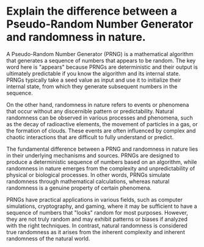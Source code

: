 # Explain the difference between a Pseudo-Random Number Generator and randomness in nature.
A Pseudo-Random Number Generator (PRNG) is a mathematical algorithm that generates a sequence of numbers that appears to be random. The key word here is "appears" because PRNGs are deterministic and their output is ultimately predictable if you know the algorithm and its internal state. PRNGs typically take a seed value as input and use it to initialize their internal state, from which they generate subsequent numbers in the sequence.

On the other hand, randomness in nature refers to events or phenomena that occur without any discernible pattern or predictability. Natural randomness can be observed in various processes and phenomena, such as the decay of radioactive elements, the movement of particles in a gas, or the formation of clouds. These events are often influenced by complex and chaotic interactions that are difficult to fully understand or predict.

The fundamental difference between a PRNG and randomness in nature lies in their underlying mechanisms and sources. PRNGs are designed to produce a deterministic sequence of numbers based on an algorithm, while randomness in nature emerges from the complexity and unpredictability of physical or biological processes. In other words, PRNGs simulate randomness through mathematical calculations, whereas natural randomness is a genuine property of certain phenomena.

PRNGs have practical applications in various fields, such as computer simulations, cryptography, and gaming, where it may be sufficient to have a sequence of numbers that "looks" random for most purposes. However, they are not truly random and may exhibit patterns or biases if analyzed with the right techniques. In contrast, natural randomness is considered true randomness as it arises from the inherent complexity and inherent randomness of the natural world.
